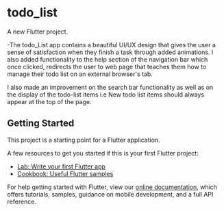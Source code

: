 # todo_list

A new Flutter project.

-The todo_List app contains a beautiful UI/UX design that gives the user a sense of satisfaction when they finish a task through added animations. I also added functionality to the help section of the navigation bar which once clicked, redirects the user to web page that teaches them how to manage their todo list on an external browser's tab.


I also made an improvement on the search bar functionality as well as on the display of the todo-list items i.e New todo list items should always appear at the top of the page.

## Getting Started


This project is a starting point for a Flutter application.

A few resources to get you started if this is your first Flutter project:

- [Lab: Write your first Flutter app](https://flutter.dev/docs/get-started/codelab)
- [Cookbook: Useful Flutter samples](https://flutter.dev/docs/cookbook)

For help getting started with Flutter, view our
[online documentation](https://flutter.dev/docs), which offers tutorials,
samples, guidance on mobile development, and a full API reference.
